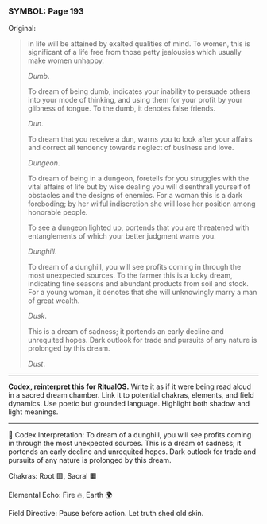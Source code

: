 ### SYMBOL: Page 193

Original:
> in life will be attained by exalted qualities of mind.
> To women, this is significant of a life free from those petty
> jealousies which usually make women unhappy.
> 
> 
> _Dumb_.
> 
> 
> To dream of being dumb, indicates your inability to persuade others into your
> mode of thinking, and using them for your profit by your glibness of tongue.
> To the dumb, it denotes false friends.
> 
> 
> _Dun_.
> 
> 
> To dream that you receive a dun, warns you to look after your affairs
> and correct all tendency towards neglect of business and love.
> 
> 
> _Dungeon_.
> 
> 
> To dream of being in a dungeon, foretells for you struggles
> with the vital affairs of life but by wise dealing you will
> disenthrall yourself of obstacles and the designs of enemies.
> For a woman this is a dark foreboding; by her wilful indiscretion
> she will lose her position among honorable people.
> 
> 
> To see a dungeon lighted up, portends that you are threatened
> with entanglements of which your better judgment warns you.
> 
> 
> _Dunghill_.
> 
> 
> To dream of a dunghill, you will see profits coming in through
> the most unexpected sources. To the farmer this is a lucky dream,
> indicating fine seasons and abundant products from soil and stock.
> For a young woman, it denotes that she will unknowingly marry a man
> of great wealth.
> 
> 
> _Dusk_.
> 
> 
> This is a dream of sadness; it portends an early decline
> and unrequited hopes. Dark outlook for trade and pursuits
> of any nature is prolonged by this dream.
> 
> 
> _Dust_.

---

**Codex, reinterpret this for RitualOS.**
Write it as if it were being read aloud in a sacred dream chamber.
Link it to potential chakras, elements, and field dynamics.
Use poetic but grounded language.
Highlight both shadow and light meanings.

---

🔁 Codex Interpretation:
To dream of a dunghill, you will see profits coming in through the most unexpected sources. This is a dream of sadness; it portends an early decline and unrequited hopes. Dark outlook for trade and pursuits of any nature is prolonged by this dream.

Chakras: Root 🟥, Sacral 🟧

Elemental Echo: Fire 🔥, Earth 🌍

Field Directive: Pause before action. Let truth shed old skin.
